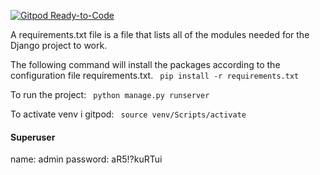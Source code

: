 [![Gitpod Ready-to-Code](https://img.shields.io/badge/Gitpod-Ready--to--Code-blue?logo=gitpod)](https://gitpod.io/#https://gitlab.stud.idi.ntnu.no/tdt4140/landsby-4/gruppe-61/sellpoint)

A requirements.txt file is a file that lists all of the modules needed for the Django project to work.

The following command will install the packages according to the configuration file requirements.txt.
 ` pip install -r requirements.txt`

To run the project:
 ` python manage.py runserver`

To activate venv i gitpod: ` source venv/Scripts/activate`

#### Superuser
name: admin
password: aR5!?kuRTui
